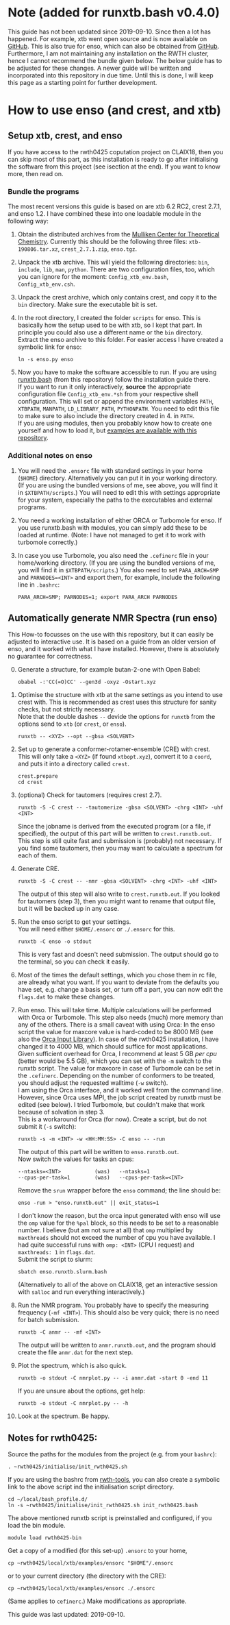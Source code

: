 # Note (added for runxtb.bash v0.4.0)
This guide has not been updated since 2019-09-10. Since then a lot has happened. 
For example, xtb went open source and is now available on 
[GitHub](https://github.com/grimme-lab/xtb/releases/latest).
This is also true for enso, which can also be obtained from
[GitHub](https://github.com/grimme-lab/enso/releases/latest).
Furthermore, I am not maintaining any installation on the RWTH cluster, hence I cannot recommend 
the bundle given below. The below guide has to be adjusted for these changes.
A newer guide will be written and incorporated into this repository in due time.
Until this is done, I will keep this page as a starting point for further development.



# How to use enso (and crest, and xtb)

## Setup xtb, crest, and enso

If you have access to the rwth0425 coputation project on CLAIX18, 
then you can skip most of this part, as this installation is ready to go
after initialising the software from this project (see isection at the end).
If you want to know more, then read on.

### Bundle the programs

The most recent versions this guide is based on are xtb 6.2 RC2,
crest 2.7.1, and enso 1.2.
I have combined these into one loadable module in the following way:

1. Obtain the distributed archives from the 
   [Mulliken Center for Theoretical Chemistry](https://www.chemie.uni-bonn.de/pctc/mulliken-center/software/xtb/xtb).
   Currently this should be the following three files:
   `xtb-190806.tar.xz`, `crest_2.7.1.zip`, `enso.tgz`.

2. Unpack the xtb archive.
   This will yield the following directories: `bin`, `include`, `lib`, `man`, `python`.
   There are two configuration files, too, which you can ignore for the moment: `Config_xtb_env.bash`, `Config_xtb_env.csh`.

3. Unpack the crest archive, which only contains crest, and copy it to the `bin` directory.
   Make sure the executable bit is set.

4. In the root directory, I created the folder `scripts` for enso. 
   This is basically how the setup used to be with xtb, so I kept that part. 
   In principle you could also use a different name or the `bin` directory.
   Extract the enso archive to this folder.
   For easier access I have created a symbolic link for enso:
   ```
   ln -s enso.py enso
   ```
5. Now you have to make the software accessible to run.
   If you are using [runxtb.bash](https://github.com/polyluxus/runxtb.bash) (from this repository)
   follow the installation guide there.  
   If you want to run it only interactively, **source** the appropriate configuration file
   `Config_xtb_env.*sh` from your respective shell configuration.
   This will set or append the environment variables
   `PATH`, `XTBPATH`, `MANPATH`, `LD_LIBRARY_PATH`, `PYTHONPATH`.
   You need to edit this file to make sure to also include the directory created in 4. in `PATH`.  
   If you are using modules, then you probably know how to create one yourself and how to load it,
   but [examples are available with this repository](module-examples.md).

### Additional notes on enso

1. You will need the `.ensorc` file with standard settings in your home (`$HOME`) directory.
   Alternatively you can put it in your working directory. 
   (If you are using the bundled versions of me, see above, you will find it in `$XTBPATH/scripts`.)
   You will need to edit this with settings appropriate for your system,
   especially the paths to the executables and external programs.

2. You need a working installation of either ORCA or Turbomole for enso.
   If you use runxtb.bash with modules, you can simply add these to be loaded at runtime. 
   (Note: I have not managed to get it to work with turbomole correctly.)

3. In case you use Turbomole, you also need the `.cefinerc` file in your home/working directory.
   (If you are using the bundled versions of me, you will find it in `$XTBPATH/scripts`.)
   You also need to set `PARA_ARCH=SMP` and `PARNODES=<INT>` and export them,
   for example, include the following line in `.bashrc`:
   ```
   PARA_ARCH=SMP; PARNODES=1; export PARA_ARCH PARNODES
   ```


## Automatically generate NMR Spectra (run enso)

This How-to focusses on the use with this repository, 
but it can easily be adjusted to interactive use.
It is based on a guide from an older version of enso, 
and it worked with what I have installed.
However, there is absolutely no guarantee for correctness.

0. Generate a structure, for example butan-2-one with Open Babel:
   ```
   obabel -:'CC(=O)CC' --gen3d -oxyz -Ostart.xyz
   ```

1. Optimise the structure with xtb at the same settings as you intend to use crest with. 
   This is recommended as crest uses this structure for sanity checks, but not strictly necessary.  
   Note that the double dashes `--` devide the options for `runxtb` from the options send to `xtb` (or `crest`, or `enso`).
   ```
   runxtb -- <XYZ> --opt --gbsa <SOLVENT>
   ```

2. Set up to generate a conformer-rotamer-ensemble (CRE) with crest.
   This will only take a `<XYZ>` (if found `xtbopt.xyz`), convert it to a `coord`,
   and puts it into a directory called `crest`.
   ```
   crest.prepare
   cd crest
   ```

3. (optional) Check for tautomers (requires crest 2.7).
   ```
   runxtb -S -C crest -- -tautomerize -gbsa <SOLVENT> -chrg <INT> -uhf <INT>
   ```
   Since the jobname is derived from the executed program (or a file, if specified), 
   the output of this part will be written to `crest.runxtb.out`.
   This step is still quite fast and submission is (probably) not necessary.
   If you find some tautomers, then you may want to calculate a spectrum for each of them.

4. Generate CRE.
   ```
   runxtb -S -C crest -- -nmr -gbsa <SOLVENT> -chrg <INT> -uhf <INT>
   ``` 
   The output of this step will also write to `crest.runxtb.out`.
   If you looked for tautomers (step 3), then you might want to rename that output file,
   but it will be backed up in any case.

5. Run the enso script to get your settings.  
   You will need either `$HOME/.ensorc` or `./.ensorc` for this.
   ```
   runxtb -C enso -o stdout 
   ```
   This is very fast and doesn't need submission. 
   The output should go to the terminal, so you can check it easily.

6. Most of the times the default settings, which you chose them in rc file, are already what you want.
   If you want to deviate from the defaults you have set, e.g. change a basis set, or turn off a part,
   you can now edit the `flags.dat` to make these changes.

7. Run enso. This will take time. Multiple calculations will be performed with Orca or Turbomole.
   This step also needs (much) more memory than any of the others.
   There is a small caveat with using Orca:
   In the enso script the value for maxcore value is hard-coded to be 8000 MB 
   (see also the [Orca Input Library](https://sites.google.com/site/orcainputlibrary/orca-common-problems)).
   In case of the rwth0425 installation, I have changed it to 4000 MB, which should suffice for most applications.
   Given sufficient overhead for Orca, I recommend at least 5 GB *per cpu* (better would be 5.5 GB),
   which you can set with the `-m` switch to the runxtb script.
   The value for maxcore in case of Turbomole can be set in the `.cefinerc`.
   Depending on the number of conformers to be treated, you should adjust the requested walltime (`-w` switch).  
   I am using the Orca interface, and it worked well from the command line. 
   However, since Orca uses MPI, the job script created by runxtb must be edited (see below).
   I tried Turbomole, but couldn't make that work because of solvation in step 3.  
   This is a workaround for Orca (for now). Create a script, but do not submit it (`-s` switch):
   ```
   runxtb -s -m <INT> -w <HH:MM:SS> -C enso -- -run
   ```
   The output of this part will be written to `enso.runxtb.out`.  
   Now switch the values for tasks an cpus:
   ```
   --ntasks=<INT>           (was)   --ntasks=1
   --cpus-per-task=1        (was)   --cpus-per-task=<INT>
   ```
   Remove the `srun` wrapper before the `enso` command; the line should be:
   ```
   enso -run > "enso.runxtb.out" || exit_status=1
   ```
   I don't know the reason, but the orca input generated with enso will use the `omp` value
   for the `%pal` block, so this needs to be set to a reasonable number.
   I believe (but am not sure at all) that `omp` multiplied by `maxthreads` should not exceed 
   the number of cpu you have available.
   I had quite successful runs with `omp: <INT>` (CPU I request) and `maxthreads: 1` in `flags.dat`.  
   Submit the script to slurm:
   ```
   sbatch enso.runxtb.slurm.bash
   ```
   (Alternatively to all of the above on CLAIX18, 
   get an interactive session with `salloc` and run everything interactively.)

8. Run the NMR program. You probably have to specify the measuring frequency (`-mf <INT>`).
   This should also be very quick; there is no need for batch submission.
   ```
   runxtb -C anmr -- -mf <INT>
   ```
   The output will be written to `anmr.runxtb.out`, 
   and the program should create the file `anmr.dat` for the next step.

9. Plot the spectrum, which is also quick.
   ```
   runxtb -o stdout -C nmrplot.py -- -i anmr.dat -start 0 -end 11
   ```
   If you are unsure about the options, get help:
   ```
   runxtb -o stdout -C nmrplot.py -- -h
   ```
10. Look at the spectrum. Be happy.


## Notes for rwth0425:

Source the paths for the modules from the project (e.g. from your `bashrc`):
```
. ~rwth0425/initialise/init_rwth0425.sh
```
If you are using the bashrc from [rwth-tools](https://github.com/polyluxus/rwth-tools),
you can also create a symbolic link to the above script ind the initialisation script directory.
```
cd ~/local/bash_profile.d/
ln -s ~rwth0425/initialise/init_rwth0425.sh init_rwth0425.bash
```

The above mentioned runxtb script is preinstalled and configured, if you load the bin module.
```
module load rwth0425-bin
```
Get a copy of a modified (for this set-up) `.ensorc` to your home,
```
cp ~rwth0425/local/xtb/examples/ensorc "$HOME"/.ensorc
```
or to your current directory (the directory with the CRE):
```
cp ~rwth0425/local/xtb/examples/ensorc ./.ensorc
```
(Same applies to `cefinerc`.)
Make modifications as appropriate.


This guide was last updated: 2019-09-10.

